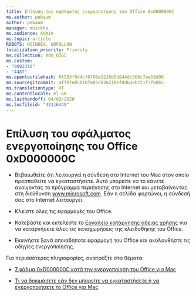 ```yaml
---
title: Επίλυση του σφάλματος ενεργοποίησης του Office 0xD000000C
ms.author: pebaum
author: pebaum
manager: mnirkhe
ms.audience: Admin
ms.topic: article
ROBOTS: NOINDEX, NOFOLLOW
localization_priority: Priority
ms.collection: Adm_O365
ms.custom:
- "9002310"
- "4487"
ms.openlocfilehash: 0f583f8d4cf0706e1210d5b844dc566c7ae58d98
ms.sourcegitcommit: aff07e85010fe85c026218ef8d64ab721f7fe0b5
ms.translationtype: HT
ms.contentlocale: el-GR
ms.lasthandoff: 04/02/2020
ms.locfileid: "43116445"
---
```

# <a name="resolve-office-activation-error-0xd000000c"></a>Επίλυση του σφάλματος ενεργοποίησης του Office 0xD000000C

- Βεβαιωθείτε ότι λειτουργεί η σύνδεση στο Internet του Mac στον οποίο προσπαθείτε να εγκαταστήσετε. Αυτό μπορείτε να το κάνετε ανοίγοντας το πρόγραμμα περιήγησης στο Internet και μεταβαίνοντας στη διεύθυνση www.microsoft.com. Εάν η σελίδα φορτώνει, η σύνδεσή σας στο Internet λειτουργεί.

- Κλείστε όλες τις εφαρμογές του Office.

- Κατεβάστε και εκτελέστε το [Εργαλείο κατάργησης άδειας χρήσης](https://go.microsoft.com/fwlink/?linkid=849815) για να καταργήσετε όλες τις καταχωρήσεις της κλειδοθήκης του Office.

- Εκκινήστε ξανά οποιαδήποτε εφαρμογή του Office και ακολουθήστε τις οδηγίες ενεργοποίησης.

Για περισσότερες πληροφορίες, ανατρέξτε στα θέματα:

- [Σφάλμα 0xD000000C κατά την ενεργοποίηση του Office για Mac](https://support.office.com/article/error-0xd000000c-when-activating-office-for-mac-da865931-4658-4829-ba2d-8133390c6d25)

- [Τι να δοκιμάσετε εάν δεν μπορείτε να εγκαταστήσετε ή να ενεργοποιήσετε το Office για Mac](https://support.office.com/article/what-to-try-if-you-can-t-install-or-activate-office-for-mac-5efba2b4-b1e6-4e5f-bf3c-6ab945d03dea)
